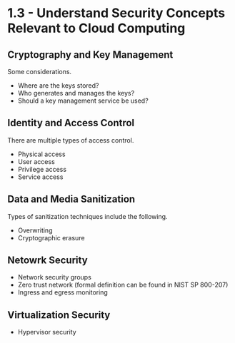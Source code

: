 # 1.3 - Understand Security Concepts Relevant to Cloud Computing

## Cryptography and Key Management

Some considerations.
- Where are the keys stored?
- Who generates and manages the keys?
- Should a key management service be used?

## Identity and Access Control

There are multiple types of access control.
- Physical access
- User access
- Privilege access
- Service access

## Data and Media Sanitization

Types of sanitization techniques include the following.
- Overwriting
- Cryptographic erasure

## Netowrk Security

- Network security groups
- Zero trust network (formal definition can be found in NIST SP 800-207)
- Ingress and egress monitoring

## Virtualization Security

- Hypervisor security

